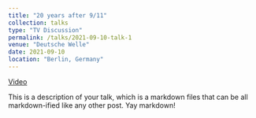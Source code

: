 ```yaml
---
title: "20 years after 9/11"
collection: talks
type: "TV Discussion"
permalink: /talks/2021-09-10-talk-1
venue: "Deutsche Welle"
date: 2021-09-10
location: "Berlin, Germany"
---
```


[Video](https://www.dw.com/es/a-fondo-a-20-a%C3%B1os-del-11-s-fracas%C3%B3-la-guerra-contra-el-terrorismo/video-59145984)

This is a description of your talk, which is a markdown files that can be all markdown-ified like any other post. Yay markdown!